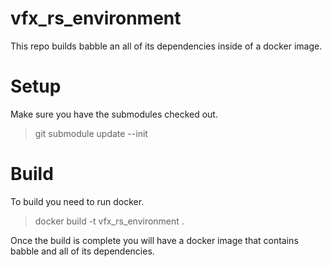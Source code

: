 # vfx_rs_environment

This repo builds babble an all of its dependencies inside of a docker image.

# Setup
Make sure you have the submodules checked out.

> git submodule update --init

# Build
To build you need to run docker.
> docker build -t vfx_rs_environment .

Once the build is complete you will have a docker image that contains babble and all of its dependencies.
